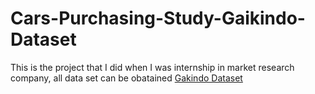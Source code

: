 # Cars-Purchasing-Study-Gaikindo-Dataset

This is the project that I did when I was internship in market research company, all data set can be obatained [Gakindo Dataset](https://www.gaikindo.or.id/indonesian-automobile-industry-data/)
